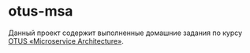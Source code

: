 # otus-msa
Данный проект содержит выполненные домашние задания по курсу [OTUS «Microservice Architecture»](https://otus.ru/lessons/microservice-architecture/).